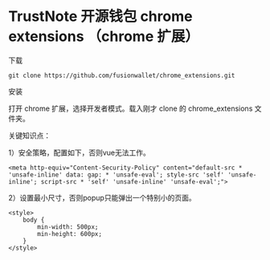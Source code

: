 # TrustNote 开源钱包 chrome extensions （chrome 扩展）

下载

```
git clone https://github.com/fusionwallet/chrome_extensions.git
```

安装

打开 chrome 扩展，选择开发者模式。载入刚才 clone 的 chrome_extensions 文件夹。

关键知识点：

1）安全策略，配置如下，否则vue无法工作。

```
<meta http-equiv="Content-Security-Policy" content="default-src * 'unsafe-inline' data: gap: * 'unsafe-eval'; style-src 'self' 'unsafe-inline'; script-src * 'self' 'unsafe-inline' 'unsafe-eval';">
```

2）设置最小尺寸，否则popup只能弹出一个特别小的页面。

```
<style>
    body {
        min-width: 500px;
        min-height: 600px;
    }
</style>
```